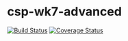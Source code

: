 # csp-wk7-advanced

[![Build Status](https://travis-ci.org/Dbeckett23/csp-wk7-advanced.svg?branch=master)](https://travis-ci.org/Dbeckett23/csp-wk7-advanced)
[![Coverage Status](https://coveralls.io/repos/github/Dbeckett23/csp-wk7-advanced/badge.svg?branch=master)](https://coveralls.io/github/Dbeckett23/csp-wk7-advanced?branch=master)
